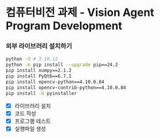 # 컴퓨터비전 과제 - Vision Agent Program Development

### 외부 라이브러리 설치하기

```bash
python -V # 3.10.12
python -m pip install --upgrade pip==24.2
pip install numpy==2.1.2
pip install PyQt6==6.7.1
pip install opencv-python==4.10.0.84
pip install opencv-contrib-python==4.10.0.84
pip install -U pyinstaller
```

* [X] 라이브러리 설치
* [X] 코드 작성
* [X] 프로그램 테스트
* [X] 실행파일 생성
